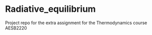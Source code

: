 # Radiative_equilibrium


Project repo for the extra assignment for the Thermodynamics course AESB2220
